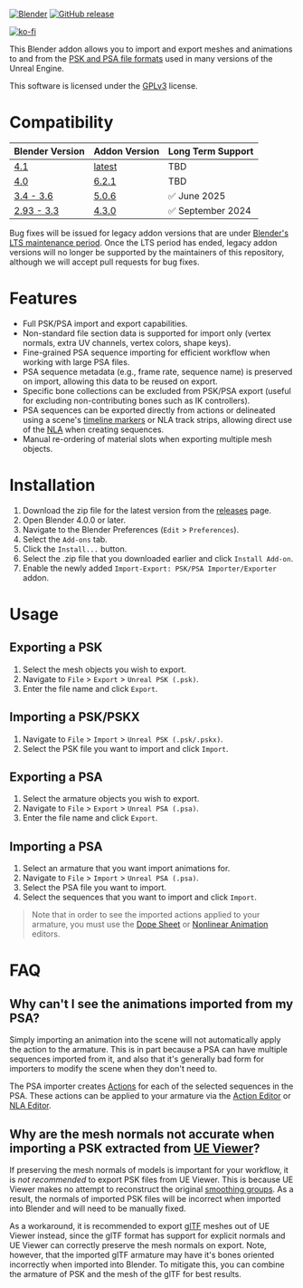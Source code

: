 [![Blender](https://img.shields.io/badge/Blender->=2.9-blue?logo=blender&logoColor=white)](https://www.blender.org/download/ "Download Blender")
[![GitHub release](https://img.shields.io/github/release/DarklightGames/io_scene_psk_psa?include_prereleases=&sort=semver&color=blue)](https://github.com/DarklightGames/io_scene_psk_psa/releases/)

[![ko-fi](https://ko-fi.com/img/githubbutton_sm.svg)](https://ko-fi.com/L4L3853VR)

This Blender addon allows you to import and export meshes and animations to and from the [PSK and PSA file formats](https://wiki.beyondunreal.com/PSK_%26_PSA_file_formats) used in many versions of the Unreal Engine.

This software is licensed under the [GPLv3](https://www.gnu.org/licenses/gpl-3.0.html) license.

# Compatibility

| Blender Version | Addon Version | Long Term Support |
|-|-|-|
| [4.1](https://www.blender.org/download/releases/4-1/) | [latest](https://github.com/DarklightGames/io_scene_psk_psa/releases/latest)   | TBD |
| [4.0](https://www.blender.org/download/releases/4-0/) | [6.2.1](https://github.com/DarklightGames/io_scene_psk_psa/releases/tag/6.2.1) | TBD |
| [3.4 - 3.6](https://www.blender.org/download/lts/3-6/) | [5.0.6](https://github.com/DarklightGames/io_scene_psk_psa/releases/tag/5.0.6) | ✅️ June 2025 |
| [2.93 - 3.3](https://www.blender.org/download/releases/3-3/) | [4.3.0](https://github.com/DarklightGames/io_scene_psk_psa/releases/tag/4.3.0) | ✅️ September 2024 |

Bug fixes will be issued for legacy addon versions that are under [Blender's LTS maintenance period](https://www.blender.org/download/lts/). Once the LTS period has ended, legacy addon versions will no longer be supported by the maintainers of this repository, although we will accept pull requests for bug fixes. 

# Features
* Full PSK/PSA import and export capabilities.
* Non-standard file section data is supported for import only (vertex normals, extra UV channels, vertex colors, shape keys).
* Fine-grained PSA sequence importing for efficient workflow when working with large PSA files.
* PSA sequence metadata (e.g., frame rate, sequence name) is preserved on import, allowing this data to be reused on export.
* Specific bone collections can be excluded from PSK/PSA export (useful for excluding non-contributing bones such as IK controllers).
* PSA sequences can be exported directly from actions or delineated using a scene's [timeline markers](https://docs.blender.org/manual/en/latest/animation/markers.html) or NLA track strips, allowing direct use of the [NLA](https://docs.blender.org/manual/en/latest/editors/nla/index.html) when creating sequences.
* Manual re-ordering of material slots when exporting multiple mesh objects.

# Installation
1. Download the zip file for the latest version from the [releases](https://github.com/DarklightGames/io_export_psk_psa/releases) page.
2. Open Blender 4.0.0 or later.
3. Navigate to the Blender Preferences (`Edit` > `Preferences`).
4. Select the `Add-ons` tab.
5. Click the `Install...` button.
6. Select the .zip file that you downloaded earlier and click `Install Add-on`.
7. Enable the newly added `Import-Export: PSK/PSA Importer/Exporter` addon.

# Usage
## Exporting a PSK
1. Select the mesh objects you wish to export.
2. Navigate to `File` > `Export` > `Unreal PSK (.psk)`.
3. Enter the file name and click `Export`.

## Importing a PSK/PSKX
1. Navigate to `File` > `Import` > `Unreal PSK (.psk/.pskx)`.
2. Select the PSK file you want to import and click `Import`.

## Exporting a PSA
1. Select the armature objects you wish to export.
2. Navigate to `File` > `Export` > `Unreal PSA (.psa)`.
3. Enter the file name and click `Export`.

## Importing a PSA
1. Select an armature that you want import animations for.
2. Navigate to `File` > `Import` > `Unreal PSA (.psa)`.
3. Select the PSA file you want to import.
4. Select the sequences that you want to import and click `Import`.

> Note that in order to see the imported actions applied to your armature, you must use the [Dope Sheet](https://docs.blender.org/manual/en/latest/editors/dope_sheet/introduction.html) or [Nonlinear Animation](https://docs.blender.org/manual/en/latest/editors/nla/introduction.html) editors.

# FAQ

## Why can't I see the animations imported from my PSA?
Simply importing an animation into the scene will not automatically apply the action to the armature. This is in part because a PSA can have multiple sequences imported from it, and also that it's generally bad form for importers to modify the scene when they don't need to.

The PSA importer creates [Actions](https://docs.blender.org/manual/en/latest/animation/actions.html) for each of the selected sequences in the PSA. These actions can be applied to your armature via the [Action Editor](https://docs.blender.org/manual/en/latest/editors/dope_sheet/action.html) or [NLA Editor](https://docs.blender.org/manual/en/latest/editors/nla/index.html).

## Why are the mesh normals not accurate when importing a PSK extracted from [UE Viewer](https://www.gildor.org/en/projects/umodel)?
If preserving the mesh normals of models is important for your workflow, it is *not recommended* to export PSK files from UE Viewer. This is because UE Viewer makes no attempt to reconstruct the original [smoothing groups](https://en.wikipedia.org/wiki/Smoothing_group). As a result, the normals of imported PSK files will be incorrect when imported into Blender and will need to be manually fixed.

As a workaround, it is recommended to export [glTF](https://en.wikipedia.org/wiki/GlTF) meshes out of UE Viewer instead, since the glTF format has support for explicit normals and UE Viewer can correctly preserve the mesh normals on export. Note, however, that the imported glTF armature may have it's bones oriented incorrectly when imported into Blender. To mitigate this, you can combine the armature of PSK and the mesh of the glTF for best results.
